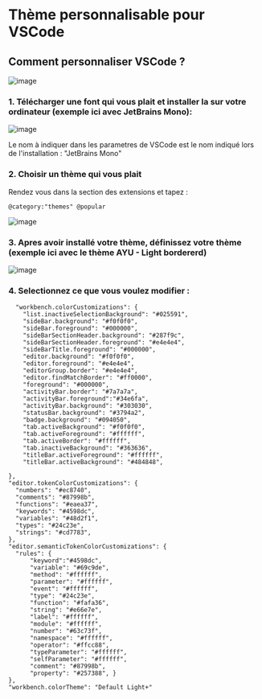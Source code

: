 # Thème personnalisable pour VSCode

## Comment personnaliser VSCode ?

![image](https://user-images.githubusercontent.com/80677798/182046937-56a6dc24-f2b6-4988-8e9b-a5e20927d008.png)

### 1. Télécharger une font qui vous plait et installer la sur votre ordinateur (exemple ici avec JetBrains Mono):

![image](https://user-images.githubusercontent.com/80677798/182047011-eb56d6c5-905d-4a6a-beae-1434b7832e4f.png)

Le nom à indiquer dans les parametres de VSCode est le nom indiqué lors de l'installation : "JetBrains Mono"

### 2. Choisir un thème qui vous plait

Rendez vous dans la section des extensions et tapez :

```
@category:"themes" @popular 
```

![image](https://user-images.githubusercontent.com/80677798/182047090-4bc8d320-6817-430c-b123-2f399ff7c68e.png)

### 3. Apres avoir installé votre thème, définissez votre thème (exemple ici avec le thème AYU - Light bordererd)

![image](https://user-images.githubusercontent.com/80677798/182047241-84c79d07-b20a-4317-bbdf-6e96fead0d23.png)

### 4. Selectionnez ce que vous voulez modifier : 

```
  "workbench.colorCustomizations": {
    "list.inactiveSelectionBackground": "#025591",
    "sideBar.background": "#f0f0f0",
    "sideBar.foreground": "#000000",
    "sideBarSectionHeader.background": "#287f9c",
    "sideBarSectionHeader.foreground": "#e4e4e4",
    "sideBarTitle.foreground": "#000000",
    "editor.background": "#f0f0f0",
    "editor.foreground": "#e4e4e4",
    "editorGroup.border": "#e4e4e4",
    "editor.findMatchBorder": "#ff0000", 
    "foreground": "#000000",
    "activityBar.border": "#7a7a7a",
    "activityBar.foreground":"#34e6fa",
    "activityBar.background": "#303030",
    "statusBar.background": "#3794a2",
    "badge.background": "#094050",
    "tab.activeBackground": "#f0f0f0",  
    "tab.activeForeground": "#ffffff",
    "tab.activeBorder": "#ffffff",
    "tab.inactiveBackground": "#363636",
    "titleBar.activeForeground": "#ffffff",
    "titleBar.activeBackground": "#484848",
    
},
"editor.tokenColorCustomizations": {
  "numbers": "#ec8740",
  "comments": "#87998b",
  "functions": "#eaea37",
  "keywords": "#4598dc",
  "variables": "#48d2f1",
  "types": "#24c23e",
  "strings": "#cd7783",
},
"editor.semanticTokenColorCustomizations": {
  "rules": {
      "keyword":"#4598dc",
      "variable": "#69c9de",
      "method": "#ffffff",
      "parameter": "#ffffff",
      "event": "#ffffff",
      "type": "#24c23e",
      "function": "#fafa36",
      "string": "#e66e7e",
      "label": "#ffffff",
      "module": "#ffffff",
      "number": "#63c73f",
      "namespace": "#ffffff",
      "operator": "#ffcc88",
      "typeParameter": "#ffffff",
      "selfParameter": "#ffffff",
      "comment": "#87998b",
      "property": "#257388", }
},
"workbench.colorTheme": "Default Light+"

```
